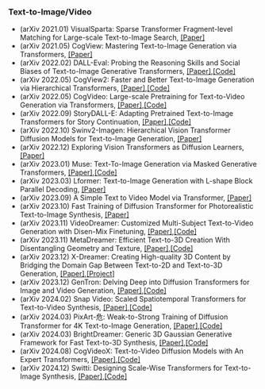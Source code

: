 ### Text-to-Image/Video
- (arXiv 2021.01) VisualSparta: Sparse Transformer Fragment-level Matching for Large-scale Text-to-Image Search, [[Paper]](https://arxiv.org/abs/2101.00265)
- (arXiv 2021.05) CogView: Mastering Text-to-Image Generation via Transformers, [[Paper]](https://arxiv.org/pdf/2105.13290.pdf)
- (arXiv 2022.02) DALL-Eval: Probing the Reasoning Skills and Social Biases of Text-to-Image Generative Transformers, [[Paper]](https://arxiv.org/pdf/2201.11316.pdf),[[Code]](https://github.com/j-min/DallEval)
- (arXiv 2022.05) CogView2: Faster and Better Text-to-Image Generation via Hierarchical Transformers, [[Paper]](https://arxiv.org/pdf/2204.14217.pdf),[[Code]](https://github.com/THUDM/CogView2)
- (arXiv 2022.05) CogVideo: Large-scale Pretraining for Text-to-Video Generation via Transformers, [[Paper]](https://arxiv.org/pdf/2205.15868.pdf),[[Code]](https://github.com/THUDM/CogVideo)
- (arXiv 2022.09) StoryDALL-E: Adapting Pretrained Text-to-Image Transformers for Story Continuation, [[Paper]](https://arxiv.org/pdf/2209.06192.pdf),[[Code]](https://github.com/adymaharana/storydalle)
- (arXiv 2022.10) Swinv2-Imagen: Hierarchical Vision Transformer Diffusion Models for Text-to-Image Generation, [[Paper]](https://arxiv.org/pdf/2210.09549.pdf)
- (arXiv 2022.12) Exploring Vision Transformers as Diffusion Learners, [[Paper]](https://arxiv.org/pdf/2212.13771.pdf)
- (arXiv 2023.01) Muse: Text-To-Image Generation via Masked Generative Transformers, [[Paper]](https://arxiv.org/pdf/2301.00704.pdf),[[Code]](http://muse-model.github.io/)
- (arXiv 2023.03) Lformer: Text-to-Image Generation with L-shape Block Parallel Decoding, [[Paper]](https://arxiv.org/pdf/2303.03800.pdf)
- (arXiv 2023.09) A Simple Text to Video Model via Transformer, [[Paper]](https://arxiv.org/pdf/2309.14683.pdf)
- (arXiv 2023.10) Fast Training of Diffusion Transformer for Photorealistic Text-to-Image Synthesis, [[Paper]](https://arxiv.org/pdf/2310.00426.pdf)
- (arXiv 2023.11) VideoDreamer: Customized Multi-Subject Text-to-Video Generation with Disen-Mix Finetuning, [[Paper]](https://arxiv.org/pdf/2311.00990.pdf),[[Code]](https://videodreamer23.github.io/)
- (arXiv 2023.11) MetaDreamer: Efficient Text-to-3D Creation With Disentangling Geometry and Texture, [[Paper]](https://arxiv.org/pdf/2311.10123.pdf),[[Code]](https://metadreamer3d.github.io/)
- (arXiv 2023.12) X-Dreamer: Creating High-quality 3D Content by Bridging the Domain Gap Between Text-to-2D and Text-to-3D Generation, [[Paper]](https://arxiv.org/pdf/2312.00085.pdf),[[Project]](https://xmuxiaoma666.github.io/Projects/X-Dreamer)
- (arXiv 2023.12) GenTron: Delving Deep into Diffusion Transformers for Image and Video Generation, [[Paper]](https://arxiv.org/pdf/2312.04557.pdf),[[Code]](https://www.shoufachen.com/gentron_website/)
- (arXiv 2024.02) Snap Video: Scaled Spatiotemporal Transformers for Text-to-Video Synthesis, [[Paper]](https://arxiv.org/pdf/2402.14797.pdf),[[Code]](https://snap-research.github.io/snapvideo/)
- (arXiv 2024.03) PixArt-危: Weak-to-Strong Training of Diffusion Transformer for 4K Text-to-Image Generation, [[Paper]](https://arxiv.org/pdf/2403.04692.pdf),[[Code]](https://pixart-alpha.github.io/PixArt-sigma-project/)
- (arXiv 2024.03) BrightDreamer: Generic 3D Gaussian Generative Framework for Fast Text-to-3D Synthesis, [[Paper]](https://arxiv.org/pdf/2403.11273.pdf),[[Code]](https://vlislab22.github.io/BrightDreamer/)
- (arXiv 2024.08) CogVideoX: Text-to-Video Diffusion Models with An Expert Transformers, [[Paper]](https://arxiv.org/pdf/2408.06072.pdf),[[Code]](https://github.com/THUDM/CogVideo)
- (arXiv 2024.12) Switti: Designing Scale-Wise Transformers for Text-to-Image Synthesis, [[Paper]](https://arxiv.org/pdf/2412.01819.pdf),[[Code]](https://github.com/yandex-research/switti)
